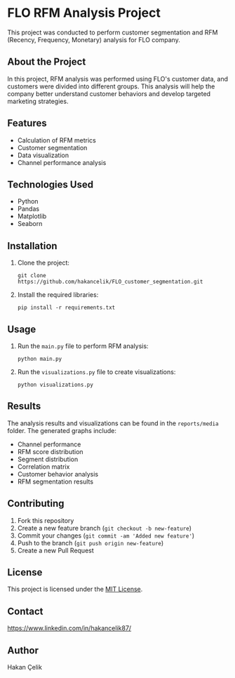 # FLO RFM Analysis Project

This project was conducted to perform customer segmentation and RFM (Recency, Frequency, Monetary) analysis for FLO company.

## About the Project

In this project, RFM analysis was performed using FLO's customer data, and customers were divided into different groups. This analysis will help the company better understand customer behaviors and develop targeted marketing strategies.

## Features

- Calculation of RFM metrics
- Customer segmentation
- Data visualization
- Channel performance analysis

## Technologies Used

- Python
- Pandas
- Matplotlib
- Seaborn

## Installation

1. Clone the project:
   ```
   git clone https://github.com/hakancelik/FLO_customer_segmentation.git
   ```
2. Install the required libraries:
   ```
   pip install -r requirements.txt
   ```

## Usage

1. Run the `main.py` file to perform RFM analysis:
   ```
   python main.py
   ```
2. Run the `visualizations.py` file to create visualizations:
   ```
   python visualizations.py
   ```

## Results

The analysis results and visualizations can be found in the `reports/media` folder. The generated graphs include:

- Channel performance
- RFM score distribution
- Segment distribution
- Correlation matrix
- Customer behavior analysis
- RFM segmentation results

## Contributing

1. Fork this repository
2. Create a new feature branch (`git checkout -b new-feature`)
3. Commit your changes (`git commit -am 'Added new feature'`)
4. Push to the branch (`git push origin new-feature`)
5. Create a new Pull Request

## License

This project is licensed under the [MIT License](LICENSE).

## Contact

https://www.linkedin.com/in/hakancelik87/

## Author

Hakan Çelik

